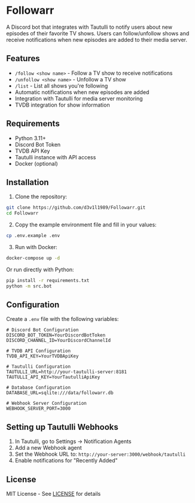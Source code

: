 # Followarr

A Discord bot that integrates with Tautulli to notify users about new episodes of their favorite TV shows. Users can follow/unfollow shows and receive notifications when new episodes are added to their media server.

## Features

- `/follow <show name>` - Follow a TV show to receive notifications
- `/unfollow <show name>` - Unfollow a TV show
- `/list` - List all shows you're following
- Automatic notifications when new episodes are added
- Integration with Tautulli for media server monitoring
- TVDB integration for show information

## Requirements

- Python 3.11+
- Discord Bot Token
- TVDB API Key
- Tautulli instance with API access
- Docker (optional)

## Installation

1. Clone the repository:
```bash
git clone https://github.com/d3v1l1989/Followarr.git
cd Followarr
```

2. Copy the example environment file and fill in your values:
```bash
cp .env.example .env
```

3. Run with Docker:
```bash
docker-compose up -d
```

Or run directly with Python:
```bash
pip install -r requirements.txt
python -m src.bot
```

## Configuration

Create a `.env` file with the following variables:

```env
# Discord Bot Configuration
DISCORD_BOT_TOKEN=YourDiscordBotToken
DISCORD_CHANNEL_ID=YourDiscordChannelId

# TVDB API Configuration
TVDB_API_KEY=YourTVDBApiKey

# Tautulli Configuration
TAUTULLI_URL=http://your-tautulli-server:8181
TAUTULLI_API_KEY=YourTautulliApiKey

# Database Configuration
DATABASE_URL=sqlite:///data/followarr.db

# Webhook Server Configuration
WEBHOOK_SERVER_PORT=3000
```

## Setting up Tautulli Webhooks

1. In Tautulli, go to Settings -> Notification Agents
2. Add a new Webhook agent
3. Set the Webhook URL to: `http://your-server:3000/webhook/tautulli`
4. Enable notifications for "Recently Added"

## License

MIT License - See [LICENSE](LICENSE) for details 
